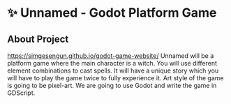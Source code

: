 # &#x2728; Unnamed - Godot Platform Game
## About Project
https://simgesengun.github.io/godot-game-website/
Unnamed will be a platform game where the main character is a witch. You will use different element combinations to cast spells. It will have a unique story which you will have to play the game twice to fully experience it. Art style of the game is going to be pixel-art. We are going to use Godot and write the game in GDScript.

